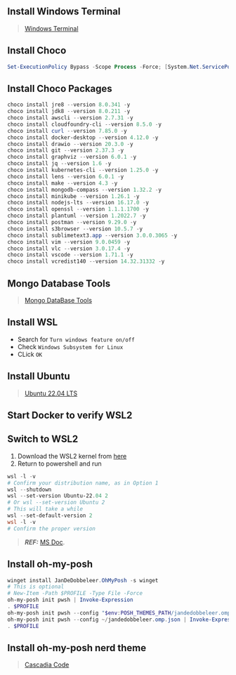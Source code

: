 ## Install Windows Terminal

> [Windows Terminal](https://apps.microsoft.com/store/detail/windows-terminal/9N0DX20HK701?hl=en-in&gl=in)

## Install Choco
	
```powershell
Set-ExecutionPolicy Bypass -Scope Process -Force; [System.Net.ServicePointManager]::SecurityProtocol = [System.Net.ServicePointManager]::SecurityProtocol -bor 3072; iex ((New-Object System.Net.WebClient).DownloadString('https://community.chocolatey.org/install.ps1'))
```

## Install Choco Packages

```powershell
choco install jre8 --version 8.0.341 -y
choco install jdk8 --version 8.0.211 -y
choco install awscli --version 2.7.31 -y
choco install cloudfoundry-cli --version 8.5.0 -y
choco install curl --version 7.85.0 -y
choco install docker-desktop --version 4.12.0 -y
choco install drawio --version 20.3.0 -y
choco install git --version 2.37.3 -y
choco install graphviz --version 6.0.1 -y
choco install jq --version 1.6 -y
choco install kubernetes-cli --version 1.25.0 -y
choco install lens --version 6.0.1 -y
choco install make --version 4.3 -y
choco install mongodb-compass --version 1.32.2 -y
choco install minikube --version 1.26.1 -y
choco install nodejs-lts --version 16.17.0 -y
choco install openssl --version 1.1.1.1700 -y
choco install plantuml --version 1.2022.7 -y
choco install postman --version 9.29.0 -y
choco install s3browser --version 10.5.7 -y
choco install sublimetext3.app --version 3.0.0.3065 -y
choco install vim --version 9.0.0459 -y
choco install vlc --version 3.0.17.4 -y
choco install vscode --version 1.71.1 -y
choco install vcredist140 --version 14.32.31332 -y
```

## Mongo Database Tools

> [Mongo DataBase Tools](https://www.mongodb.com/try/download/database-tools)

## Install WSL

* Search for `Turn windows feature on/off`
* Check `Windows Subsystem for Linux`
* CLick `OK`

## Install Ubuntu

> [Ubuntu 22.04 LTS](https://apps.microsoft.com/store/detail/ubuntu-22041-lts/9PN20MSR04DW?hl=en-in&gl=in)

## Start Docker to verify WSL2

## Switch to WSL2

1. Download the WSL2 kernel from [here](https://wslstorestorage.blob.core.windows.net/wslblob/wsl_update_x64.msi)
2. Return to powershell and run
```powershell
wsl -l -v
# Confirm your distribution name, as in Option 1
wsl --shutdown
wsl --set-version Ubuntu-22.04 2
# Or wsl --set-version Ubuntu 2
# This will take a while
wsl --set-default-version 2
wsl -l -v
# Confirm the proper version
``` 

> **_REF:_**  [MS Doc](https://docs.microsoft.com/en-us/windows/wsl/install-manual#step-4---download-the-linux-kernel-update-package).

## Install oh-my-posh

```powershell
winget install JanDeDobbeleer.OhMyPosh -s winget
# This is optional
# New-Item -Path $PROFILE -Type File -Force
oh-my-posh init pwsh | Invoke-Expression
. $PROFILE
oh-my-posh init pwsh --config "$env:POSH_THEMES_PATH/jandedobbeleer.omp.json" | Invoke-Expression
oh-my-posh init pwsh --config ~/jandedobbeleer.omp.json | Invoke-Expression
. $PROFILE
```

## Install oh-my-posh nerd theme

> [Cascadia Code](https://github.com/ryanoasis/nerd-fonts/releases/download/v2.2.2/CascadiaCode.zip)
